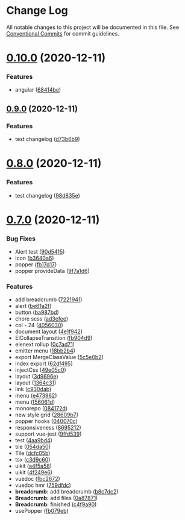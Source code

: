 # Change Log

All notable changes to this project will be documented in this file.
See [Conventional Commits](https://conventionalcommits.org) for commit guidelines.

# [0.10.0](https://github.com/JasKang/elenext/compare/v0.9.0...v0.10.0) (2020-12-11)


### Features

* angular ([68414be](https://github.com/JasKang/elenext/commit/68414be1f76fdf463ad8b25ea586bf7c98e02cc7))





## [0.9.0](https://github.com/JasKang/elenext/compare/v0.8.0...v0.9.0) (2020-12-11)


### Features

* test changelog ([d73b6b9](https://github.com/JasKang/elenext/commit/d73b6b9f256eb60e570a1bcb44b75cff3cd2ec9d))



# [0.8.0](https://github.com/JasKang/elenext/compare/v0.7.0...v0.8.0) (2020-12-11)


### Features

* test changelog ([98d835e](https://github.com/JasKang/elenext/commit/98d835e906f7dca19eeceeb3559193908d90f9af))





# [0.7.0](https://github.com/JasKang/elenext/compare/0.4.0...v0.7.0) (2020-12-11)


### Bug Fixes

* Alert test ([90d5415](https://github.com/JasKang/elenext/commit/90d5415a780802ba842f34aec0387bde7882abce))
* icon ([b3640a6](https://github.com/JasKang/elenext/commit/b3640a6a1d5327836ef41934f6b76e751a68e020))
* popper ([fb17d17](https://github.com/JasKang/elenext/commit/fb17d17e2cc6ac272d4f5ae482162a8b6471a963))
* popper provideData ([9f7a1d6](https://github.com/JasKang/elenext/commit/9f7a1d6e8066058a31ebfc0f6b6fd21392b3c030))


### Features

* add breadcrumb ([7221941](https://github.com/JasKang/elenext/commit/72219415a05d92bb9e5edf4571003c1f9f1aeda3))
* alert ([be61a2f](https://github.com/JasKang/elenext/commit/be61a2ffa4d2af7ead9991476d0791cef481be69))
* button ([ba987bd](https://github.com/JasKang/elenext/commit/ba987bd899b840e1caad29bf304113e02408ed4c))
* chore scss ([ad3efee](https://github.com/JasKang/elenext/commit/ad3efeebf6aea8d1d09f434dd54f6730c01b2945))
* col - 24 ([4056030](https://github.com/JasKang/elenext/commit/4056030fc3a79f74dc68d6714bd81c6756b03dc3))
* document layout ([4e1f942](https://github.com/JasKang/elenext/commit/4e1f942792580537dff6d5e250ddc19ffe14e774))
* ElCollapseTransition ([fb904d9](https://github.com/JasKang/elenext/commit/fb904d9d732115c366248b1236b24ef4e009eabd))
* elenext rollup ([0c7ad71](https://github.com/JasKang/elenext/commit/0c7ad7148630436dab7eecaa244c17d5ae74a7e2))
* emitter menu ([18bb2b4](https://github.com/JasKang/elenext/commit/18bb2b4646d845a7fe3e12e9f72b0f348fc8e09d))
* export MergeClassValue ([5c5e0b2](https://github.com/JasKang/elenext/commit/5c5e0b2f0eaeb7002a1933703c7e581bea6a1bf2))
* index export ([62df495](https://github.com/JasKang/elenext/commit/62df495e04359b99dfdea47c9d18725c8c0524bb))
* injectCss ([49e05c0](https://github.com/JasKang/elenext/commit/49e05c02fb0bc1ea831cc44eaea42f173c6ea80e))
* layout ([3d9896e](https://github.com/JasKang/elenext/commit/3d9896e64f8eadacdff97d2072d69483943fbaa0))
* layout ([1364c31](https://github.com/JasKang/elenext/commit/1364c31e0bd951c83dea8b66b93be29edee30a97))
* link ([c930dab](https://github.com/JasKang/elenext/commit/c930dab1f73263d6d4e3ae6a848e18c4ae19b3b8))
* menu ([e473962](https://github.com/JasKang/elenext/commit/e47396216cb21689f4d226901d91f73f9e510199))
* menu ([f56061d](https://github.com/JasKang/elenext/commit/f56061d272ee07830d20e85eac092ef53329dbbe))
* monorepo ([084172d](https://github.com/JasKang/elenext/commit/084172dd5f9bffcab921d4f41b450eef8056ab69))
* new style grid ([28609b7](https://github.com/JasKang/elenext/commit/28609b751647f7919e2387a20d3c4d2b2e9cbdfd))
* popper hooks ([040070c](https://github.com/JasKang/elenext/commit/040070c8a52bd9aaa3147cf747034bce95b9e699))
* responsiveness ([8695212](https://github.com/JasKang/elenext/commit/86952123ba85a74de54ea94724e8da142f3c01f1))
* support vue-jest ([9ffd539](https://github.com/JasKang/elenext/commit/9ffd539aeb001f51ed25d7bf7967f374ab2c20c4))
* test ([4aa9bd4](https://github.com/JasKang/elenext/commit/4aa9bd4008980cfe1f3010f34b4c716c195ffb45))
* tile ([054da50](https://github.com/JasKang/elenext/commit/054da506b8743964617016a7a4977b18ce03d96c))
* Tile ([dcfc05b](https://github.com/JasKang/elenext/commit/dcfc05be5bc11563787ad8478796b468efbe9d19))
* tsx ([c3d9c60](https://github.com/JasKang/elenext/commit/c3d9c601b1532b2fb1578911a480ea0427972007))
* uikit ([a4f5a58](https://github.com/JasKang/elenext/commit/a4f5a581842af817ab3ff5aeca9578aca52566dd))
* uikit ([4f249e6](https://github.com/JasKang/elenext/commit/4f249e624c7d4cc9fa356221bd862fccf0b146bb))
* vuedoc ([fbc2672](https://github.com/JasKang/elenext/commit/fbc267244be3e28acfc53a1edec9d361eb55dfd9))
* vuedoc hmr ([759dfdc](https://github.com/JasKang/elenext/commit/759dfdc7e04a40096bb34c42908e9ddff4e05973))
* **breadcrumb:** add breadcrumb ([b8c7dc2](https://github.com/JasKang/elenext/commit/b8c7dc2d3b7a3d4b7b1e02a16943582fc4cda17f))
* **Breadcrumb:** add files ([0a87871](https://github.com/JasKang/elenext/commit/0a87871ca4ca8dc3a5e907024f6b87601fd36ccf))
* **Breadcrumb:** finished ([c4f9a90](https://github.com/JasKang/elenext/commit/c4f9a905fa68c6ec9592acdaa16c41989bc7de34))
* usePopper ([fb079eb](https://github.com/JasKang/elenext/commit/fb079eb2e657578aac96acae36e10714f2b84506))
